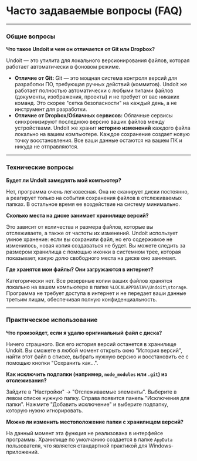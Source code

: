 # Часто задаваемые вопросы (FAQ)

---

### Общие вопросы

**Что такое Undoit и чем он отличается от Git или Dropbox?**

Undoit — это утилита для локального версионирования файлов, которая работает автоматически в фоновом режиме.

*   **Отличие от Git:** Git — это мощная система контроля версий для разработки ПО, требующая ручных действий (коммитов). Undoit же работает полностью автоматически с любыми типами файлов (документы, изображения, проекты) и не требует от вас никаких команд. Это скорее "сетка безопасности" на каждый день, а не инструмент для разработки.
*   **Отличие от Dropbox/Облачных сервисов:** Облачные сервисы синхронизируют последнюю версию ваших файлов между устройствами. Undoit же хранит **историю изменений** каждого файла локально на вашем компьютере. Каждое сохранение создает новую точку восстановления. Все ваши данные остаются на вашем ПК и никуда не отправляются.

---

### Технические вопросы

**Будет ли Undoit замедлять мой компьютер?**

Нет, программа очень легковесная. Она не сканирует диски постоянно, а реагирует только на события сохранения файлов в отслеживаемых папках. В остальное время ее воздействие на систему минимально.

**Сколько места на диске занимает хранилище версий?**

Это зависит от количества и размера файлов, которые вы отслеживаете, а также от частоты их изменений. Undoit использует умное хранение: если вы сохранили файл, но его содержимое не изменилось, новая копия создаваться не будет. Вы можете следить за размером хранилища с помощью иконки в системном трее, которая показывает, какую долю свободного места на диске оно занимает.

**Где хранятся мои файлы? Они загружаются в интернет?**

Категорически нет. Все резервные копии ваших файлов хранятся локально на вашем компьютере в папке `%LOCALAPPDATA%\Undoit\storage`. Программа не требует доступа в интернет и не передает ваши данные третьим лицам, обеспечивая полную конфиденциальность.

---

### Практическое использование

**Что произойдет, если я удалю оригинальный файл с диска?**

Ничего страшного. Вся его история версий останется в хранилище Undoit. Вы сможете в любой момент открыть окно "История версий", найти этот файл в списке, выбрать нужную версию и восстановить ее с помощью кнопки "Сохранить как...".

**Как исключить подпапки (например, `node_modules` или `.git`) из отслеживания?**

Зайдите в "Настройки" -> "Отслеживаемые элементы". Выберите в левом списке нужную папку. Справа появится панель "Исключения для папки". Нажмите "Добавить исключение" и выберите подпапку, которую нужно игнорировать.

**Можно ли изменить местоположение папки с хранилищем версий?**

На данный момент эта функция не реализована в интерфейсе программы. Хранилище по умолчанию создается в папке `AppData` пользователя, что является стандартной практикой для Windows-приложений.